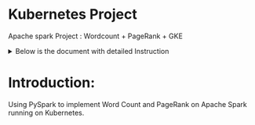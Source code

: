 # Kubernetes Project

Apache spark Project : Wordcount + PageRank + GKE

<details>
<summary>Below is the document with detailed Instruction</summary>
<a href="https://github.com/shoumyasingh/Cloud-Computing-Infrastructure/blob/main/Spark%20Project_wordcount_pagerank/CS571_Wordcount_Pagerank_Project_Shoumya_Singh.pdf
"> Document</a>
</details>


# Introduction: 
Using PySpark to implement Word Count and PageRank on Apache Spark running on Kubernetes.
